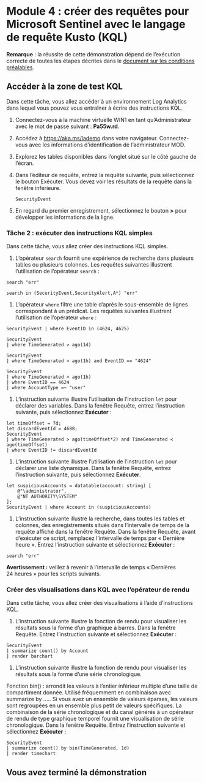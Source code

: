# Module 4 : créer des requêtes pour Microsoft Sentinel avec le langage de requête Kusto (KQL)

**Remarque** : la réussite de cette démonstration dépend de l’exécution correcte de toutes les étapes décrites dans le [document sur les conditions préalables](00-prerequisites.md). 

## Accéder à la zone de test KQL

Dans cette tâche, vous allez accéder à un environnement Log Analytics dans lequel vous pouvez vous entraîner à écrire des instructions KQL.

1. Connectez-vous à la machine virtuelle WIN1 en tant qu’Administrateur avec le mot de passe suivant : **Pa55w.rd**.  

1. Accédez à https://aka.ms/lademo dans votre navigateur. Connectez-vous avec les informations d’identification de l’administrateur MOD. 

1. Explorez les tables disponibles dans l’onglet situé sur le côté gauche de l’écran.

1. Dans l’éditeur de requête, entrez la requête suivante, puis sélectionnez le bouton Exécuter.  Vous devez voir les résultats de la requête dans la fenêtre inférieure.

    ```KQL
    SecurityEvent
    ```

1. En regard du premier enregistrement, sélectionnez le bouton **>** pour développer les informations de la ligne.

### Tâche 2 : exécuter des instructions KQL simples

Dans cette tâche, vous allez créer des instructions KQL simples.

1. L’opérateur `search` fournit une expérience de recherche dans plusieurs tables ou plusieurs colonnes. Les requêtes suivantes illustrent l’utilisation de l’opérateur `search` :

```KQL
search "err" 

search in (SecurityEvent,SecurityAlert,A*) "err"
```

1. L’opérateur `where` filtre une table d’après le sous-ensemble de lignes correspondant à un prédicat. Les requêtes suivantes illustrent l’utilisation de l’opérateur `where` :

```KQL
SecurityEvent | where EventID in (4624, 4625)

SecurityEvent 
| where TimeGenerated > ago(1d) 

SecurityEvent 
| where TimeGenerated > ago(1h) and EventID == "4624" 

SecurityEvent 
| where TimeGenerated > ago(1h) 
| where EventID == 4624 
| where AccountType =~ "user" 
```

1. L’instruction suivante illustre l’utilisation de l’instruction `let` pour déclarer des variables. Dans la fenêtre Requête, entrez l’instruction suivante, puis sélectionnez **Exécuter** : 

```KQL
let timeOffset = 7d;
let discardEventId = 4688;
SecurityEvent
| where TimeGenerated > ago(timeOffset*2) and TimeGenerated < ago(timeOffset)
| where EventID != discardEventId
```

1. L’instruction suivante illustre l’utilisation de l’instruction `let` pour déclarer une liste dynamique. Dans la fenêtre Requête, entrez l’instruction suivante, puis sélectionnez **Exécuter**. 

```KQL
let suspiciousAccounts = datatable(account: string) [
    @"\administrator", 
    @"NT AUTHORITY\SYSTEM"
];
SecurityEvent | where Account in (suspiciousAccounts)
```

1. L’instruction suivante illustre la recherche, dans toutes les tables et colonnes, des enregistrements situés dans l’intervalle de temps de la requête affiché dans la fenêtre Requête. Dans la fenêtre Requête, avant d’exécuter ce script, remplacez l’intervalle de temps par « Dernière heure ». Entrez l’instruction suivante et sélectionnez **Exécuter** :

```KQL
search "err"
```

**Avertissement :** veillez à revenir à l’intervalle de temps « Dernières 24 heures » pour les scripts suivants.

### Créer des visualisations dans KQL avec l’opérateur de rendu

Dans cette tâche, vous allez créer des visualisations à l’aide d’instructions KQL.

1. L’instruction suivante illustre la fonction de rendu pour visualiser les résultats sous la forme d’un graphique à barres. Dans la fenêtre Requête. Entrez l’instruction suivante et sélectionnez **Exécuter** : 

```KQL
SecurityEvent 
| summarize count() by Account
| render barchart
```

1. L’instruction suivante illustre la fonction de rendu pour visualiser les résultats sous la forme d’une série chronologique.

Fonction bin() : arrondit les valeurs à l’entier inférieur multiple d’une taille de compartiment donnée.  Utilisé fréquemment en combinaison avec summarize by ..... Si vous avez un ensemble de valeurs éparses, les valeurs sont regroupées en un ensemble plus petit de valeurs spécifiques.  La combinaison de la série chronologique et du canal générés à un opérateur de rendu de type graphique temporel fournit une visualisation de série chronologique. Dans la fenêtre Requête. Entrez l’instruction suivante et sélectionnez **Exécuter** : 

```KQL
SecurityEvent 
| summarize count() by bin(TimeGenerated, 1d) 
| render timechart
```

## Vous avez terminé la démonstration
